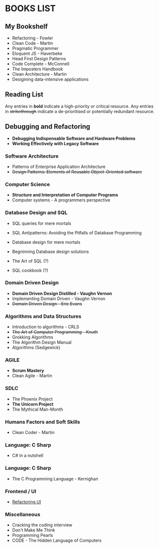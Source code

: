 # BOOKS LIST

## My Bookshelf

- Refactoring - Fowler
- Clean Code - Martin
- Pragmatic Programmer
- Eloquent JS - Haverbeke
- Head First Design Patterns
- Code Complete - McConnell
- The Imposters Handbook
- Clean Architecture - Martin
- Desigining data-intensive applications

## Reading List

Any entries in **bold** indicate a high-priority or critical resource. Any entries in ~~strikethrough~~ indicate a de-prioritised or potentially redundant resource.

## Debugging and Refactoring

- **Debugging Indispensable Software and Hardware Problems**
- **Working Effectively with Legacy Software**

### Software Architecture

- Patterns of Enterprise Application Architecture
- ~~Design Patterns: Elements of Reusable Object-Oriented software~~

### Computer Science

- **Structure and Interpretation of Computer Programs**
- Computer systems - A programmers perspective

### Database Design and SQL

- SQL queries for mere mortals
- SQL Antipatterns: Avoiding the Pitfalls of Database Programming
- Database design for mere mortals
- Begninning Database design solutions

- The Art of SQL (?)
- SQL cookbook (?)

### Domain Driven Design

- **Domain Driven Design Distilled - Vaughn Vernon**
- Implementing Domain Driven - Vaughn Vernon
- ~~Domain Driven Design - Eric Evans~~

### Algorithms and Data Structures

- Introduction to algorithms - CRLS
- ~~The Art of Computer Programming - Knuth~~
- Grokking Algorithms
- The Algorithm Design Manual
- Algorithms (Sedgewick)

### AGILE

- **Scrum Mastery**
- Clean Agile - Martin

### SDLC

- The Phoenix Project
- **The Unicorn Project**
- The Mythical Man-Month

### Humans Factors and Soft Skills

- Clean Coder - Martin

### Language: C Sharp

- C# in a nutshell

### Language: C Sharp

- The C Programming Language - Kernighan

### Frontend / UI

- [Refactoring UI](https://refactoringui.com/book/#get-refactoring-ui)

### Miscellaneous

- Cracking the coding interview
- Don't Make Me Think
- Programming Pearls
- CODE - The Hidden Language of Computers
